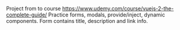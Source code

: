 Project from to course https://www.udemy.com/course/vuejs-2-the-complete-guide/
Practice forms, modals, provide/inject, dynamic components.
Form contains title, description and link info.
